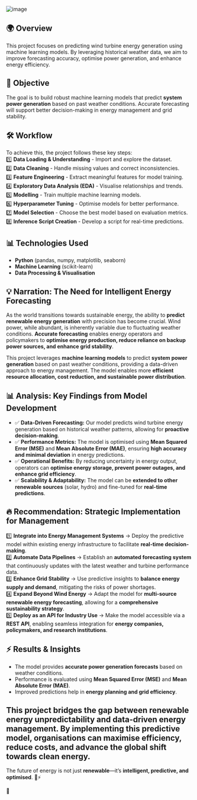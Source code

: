 
![image](https://github.com/user-attachments/assets/a727272c-9626-44b1-82c3-7625a655fdf8)


## 🌍 **Overview**  
This project focuses on predicting wind turbine energy generation using machine learning models. By leveraging historical weather data, we aim to improve forecasting accuracy, optimise power generation, and enhance energy efficiency.  

## 🚀 **Objective**  
The goal is to build robust machine learning models that predict **system power generation** based on past weather conditions. Accurate forecasting will support better decision-making in energy management and grid stability.  

## 🛠 **Workflow**  
To achieve this, the project follows these key steps:  
1️⃣ **Data Loading & Understanding** - Import and explore the dataset.  
2️⃣ **Data Cleaning** - Handle missing values and correct inconsistencies.  
3️⃣ **Feature Engineering** - Extract meaningful features for model training.  
4️⃣ **Exploratory Data Analysis (EDA)** - Visualise relationships and trends.  
5️⃣ **Modelling** - Train multiple machine learning models.  
6️⃣ **Hyperparameter Tuning** - Optimise models for better performance.  
7️⃣ **Model Selection** - Choose the best model based on evaluation metrics.  
8️⃣ **Inference Script Creation** - Develop a script for real-time predictions.  

## 📊 **Technologies Used**  
- **Python** (pandas, numpy, matplotlib, seaborn)  
- **Machine Learning** (scikit-learn)  
- **Data Processing & Visualisation**  

## 💡 **Narration: The Need for Intelligent Energy Forecasting**  
As the world transitions towards sustainable energy, the ability to **predict renewable energy generation** with precision has become crucial. Wind power, while abundant, is inherently variable due to fluctuating weather conditions. **Accurate forecasting** enables energy operators and policymakers to **optimise energy production, reduce reliance on backup power sources, and enhance grid stability**.  

This project leverages **machine learning models** to predict **system power generation** based on past weather conditions, providing a data-driven approach to energy management. The model enables more **efficient resource allocation, cost reduction, and sustainable power distribution**.  

## 📊 **Analysis: Key Findings from Model Development**  
- ✅ **Data-Driven Forecasting:** Our model predicts wind turbine energy generation based on historical weather patterns, allowing for **proactive decision-making**.  
- ✅ **Performance Metrics:** The model is optimised using **Mean Squared Error (MSE)** and **Mean Absolute Error (MAE)**, ensuring **high accuracy and minimal deviation** in energy predictions.  
- ✅ **Operational Benefits:** By reducing uncertainty in energy output, operators can **optimise energy storage, prevent power outages, and enhance grid efficiency**.  
- ✅ **Scalability & Adaptability:** The model can be **extended to other renewable sources** (solar, hydro) and fine-tuned for **real-time predictions**.  

## 🔥 **Recommendation: Strategic Implementation for Management**  
1️⃣ **Integrate into Energy Management Systems** → Deploy the predictive model within existing energy infrastructure to facilitate **real-time decision-making**.  
2️⃣ **Automate Data Pipelines** → Establish an **automated forecasting system** that continuously updates with the latest weather and turbine performance data.  
3️⃣ **Enhance Grid Stability** → Use predictive insights to **balance energy supply and demand**, mitigating the risks of power shortages.  
4️⃣ **Expand Beyond Wind Energy** → Adapt the model for **multi-source renewable energy forecasting**, allowing for a **comprehensive sustainability strategy**.  
5️⃣ **Deploy as an API for Industry Use** → Make the model accessible via a **REST API**, enabling seamless integration for **energy companies, policymakers, and research institutions**.  

## ⚡ **Results & Insights**  
- The model provides **accurate power generation forecasts** based on weather conditions.  
- Performance is evaluated using **Mean Squared Error (MSE)** and **Mean Absolute Error (MAE)**.  
- Improved predictions help in **energy planning and grid efficiency**.  


## This project **bridges the gap between renewable energy unpredictability and data-driven energy management**. By implementing this predictive model, organisations can **maximise efficiency, reduce costs, and advance the global shift towards clean energy**.  

The future of energy is not just **renewable**—it’s **intelligent, predictive, and optimised**. 🌱⚡  

 🚀  

